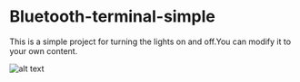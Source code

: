 # Bluetooth-terminal-simple

This is a simple project for turning the lights on and off.You can modify it to your own content.




![alt text](https://drive.google.com/drive/u/0/my-drive)
